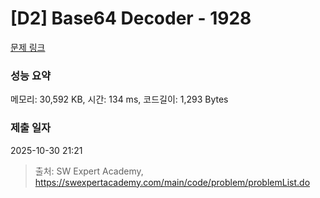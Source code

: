 # [D2] Base64 Decoder - 1928 

[문제 링크](https://swexpertacademy.com/main/code/problem/problemDetail.do?contestProbId=AV5PR4DKAG0DFAUq) 

### 성능 요약

메모리: 30,592 KB, 시간: 134 ms, 코드길이: 1,293 Bytes

### 제출 일자

2025-10-30 21:21



> 출처: SW Expert Academy, https://swexpertacademy.com/main/code/problem/problemList.do